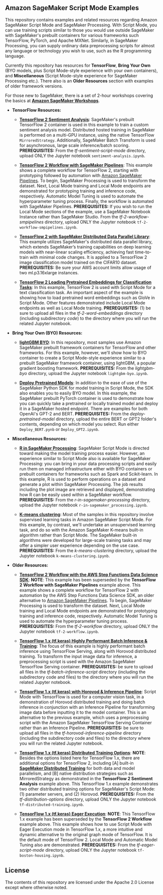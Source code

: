 ## Amazon SageMaker Script Mode Examples

This repository contains examples and related resources regarding Amazon SageMaker Script Mode and SageMaker Processing. With Script Mode, you can use training scripts similar to those you would use outside SageMaker with SageMaker's prebuilt containers for various frameworks such TensorFlow, PyTorch, and Apache MXNet.  Similarly, in SageMaker Processing, you can supply ordinary data preprocessing scripts for almost any language or technology you wish to use, such as the R programming language.  

Currently this repository has resources for **TensorFlow**, **Bring Your Own** (BYO models, plus Script Mode-style experience with your own containers), and **Miscellaneous** (Script Mode-style experience for SageMaker Processing etc.). There also is an **Older Resources** section with examples of older framework versions.  

For those new to SageMaker, there is a set of 2-hour workshops covering the basics at [**Amazon SageMaker Workshops**](https://github.com/awslabs/amazon-sagemaker-workshop).

- **TensorFlow Resources:**  

  - [**TensorFlow 2 Sentiment Analysis**](tf-sentiment-script-mode):  SageMaker's prebuilt TensorFlow 2 container is used in this example to train a custom sentiment analysis model. Distributed hosted training in SageMaker is performed on a multi-GPU instance, using the native TensorFlow `MirroredStrategy`.  Additionally, SageMaker Batch Transform is used for asynchronous, large scale inference/batch scoring. **PREREQUISITES:**  From the *tf-sentiment-script-mode* directory, upload ONLY the Jupyter notebook `sentiment-analysis.ipynb`.  

  - [**TensorFlow 2 Workflow with SageMaker Pipelines**](tf-2-workflow-smpipelines):  This example shows a complete workflow for TensorFlow 2, starting with prototyping followed by automation with [Amazon SageMaker Pipelines](https://aws.amazon.com/sagemaker/pipelines).  To begin, SageMaker Processing is used to transform the dataset.  Next, Local Mode training and Local Mode endpoints are demonstrated for prototyping training and inference code, respectively.  Automatic Model Tuning is used to automate the hyperparameter tuning process.  Finally, the workflow is automated with SageMaker Pipelines.  **PREREQUISITES:** If you wish to run the Local Mode sections of the example, use a SageMaker Notebook Instance rather than SageMaker Studio.  From the *tf-2-workflow-smpipelines* directory, upload ONLY the Jupyter notebook `tf-2-workflow-smpipelines.ipynb`.  
  
  - [**TensorFlow 2 with SageMaker Distributed Data Parallel Library**](tf-2-data-parallelism):  This example utilizes SageMaker's distributed data parallel library, which extends SageMaker’s training capabilities on deep learning models with near-linear scaling efficiency, achieving fast time-to-train with minimal code changes.  It is applied to a TensorFlow 2 image classification model trained on the CIFAR10 dataset.  **PREREQUISITES:**  Be sure your AWS account limits allow usage of two ml.p3.16xlarge instances.  
  
  - [**TensorFlow 2 Loading Pretrained Embeddings for Classification Tasks**](tf-2-word-embeddings): In this example, TensorFlow 2 is used with Script Mode for a text classification task. An important aspect of the example is showing how to load pretrained word embeddings such as GloVe in Script Mode.  Other features demonstrated include Local Mode endpoints as well as Local Mode training. **PREREQUISITES:**  (1) be sure to upload all files in the *tf-2-word-embeddings* directory (including subdirectory *code*) to the directory where you will run the related Jupyter notebook.
  
  
- **Bring Your Own (BYO) Resources:**  

  - [**lightGBM BYO**](lightgbm-byo): In this repository, most samples use Amazon SageMaker prebuilt framework containers for TensorFlow and other frameworks.  For this example, however, we'll show how to BYO container to create a Script Mode-style experience similar to a prebuilt SageMaker framework container, using lightGBM, a popular gradient boosting framework.  **PREREQUISITES:**  From the *lightgbm-byo* directory, upload the Jupyter notebook `lightgbm-byo.ipynb`.

  - [**Deploy Pretrained Models**](deploy-pretrained-model):  In addition to the ease of use of the SageMaker Python SDK for model training in Script Mode, the SDK also enables you to easily BYO model.  In this example, the SageMaker prebuilt PyTorch container is used to demonstrate how you can quickly take a pretrained or locally trained model and deploy it in a SageMaker hosted endpoint. There are examples for both OpenAI's GPT-2 and BERT. **PREREQUISITES:**  From the *deploy-pretrained-model* directory, upload the entire BERT or GPT2 folder's contents, depending on which model you select. Run either `Deploy_BERT.pynb` or `Deploy_GPT2.ipynb`.  


- **Miscellaneous Resources:**  

  - [**R in SageMaker Processing**](r-in-sagemaker-processing): SageMaker Script Mode is directed toward making the model training process easier.  However, an experience similar to Script Mode also is available for SageMaker Processing:  you can bring in your data processing scripts and easily run them on managed infrastructure either with BYO containers or prebuilt containers for frameworks such as Spark and Scikit-learn.  In this example, R is used to perform operations on a dataset and generate a plot within SageMaker Processing.  The job results including the plot image are retrieved and displayed, demonstrating how R can be easily used within a SageMaker workflow. **PREREQUISITES:**  From the *r-in-sagemaker-processing* directory, upload the Jupyter notebook `r-in-sagemaker_processing.ipynb`.

  - [**K-means clustering**](k-means-clustering): Most of the samples in this repository involve supervised learning tasks in Amazon SageMaker Script Mode.  For this example, by contrast, we'll undertake an unsupervised learning task, and do so with the Amazon SageMaker K-means built-in algorithm rather than Script Mode.  The SageMaker built-in algorithms were developed for large-scale training tasks and may offer a simpler user experience depending on the use case.  **PREREQUISITES:**  From the *k-means-clustering* directory, upload the Jupyter notebook `k-means-clustering.ipynb`.


- **Older Resources:**  

  - [**TensorFlow 2 Workflow with the AWS Step Functions Data Science SDK**](tf-2-workflow):  **NOTE**:  This example has been superseded by the **TensorFlow 2 Workflow with SageMaker Pipelines** example above. This example shows a complete workflow for TensorFlow 2 with automation by the AWS Step Functions Data Science SDK, an older alternative to [Amazon SageMaker Pipelines](https://aws.amazon.com/sagemaker/pipelines).  To begin, SageMaker Processing is used to transform the dataset.  Next, Local Mode training and Local Mode endpoints are demonstrated for prototyping training and inference code, respectively.  Automatic Model Tuning is used to automate the hyperparameter tuning process.  **PREREQUISITES:**  From the *tf-2-workflow* directory, upload ONLY the Jupyter notebook `tf-2-workflow.ipynb`.  
  
  - [**TensorFlow 1.x (tf.keras) Highly Performant Batch Inference & Training**](tf-batch-inference-script):  The focus of this example is highly performant batch inference using TensorFlow Serving, along with Horovod distributed training. To transform the input image data for inference, a preprocessing script is used with the Amazon SageMaker TensorFlow Serving container.  **PREREQUISITES:**  be sure to upload all files in the *tf-batch-inference-script* directory (including the subdirectory code and files) to the directory where you will run the related Jupyter notebook.  

  - [**TensorFlow 1.x (tf.keras) with Horovod & Inference Pipeline**](tf-horovod-inference-pipeline):  Script Mode with TensorFlow is used for a computer vision task, in a demonstration of Horovod distributed training and doing batch inference in conjunction with an Inference Pipeline for transforming image data before inputting it to the model container. This is an alternative to the previous example, which uses a preprocessing script with the Amazon SageMaker TensorFlow Serving Container rather than an Inference Pipeline. **PREREQUISITES:**  be sure to upload all files in the *tf-horovod-inference-pipeline* directory (including the subdirectory code and files) to the directory where you will run the related Jupyter notebook.  

  
  - [**TensorFlow 1.x (tf.keras) Distributed Training Options**](tf-distribution-options): **NOTE**:  Besides the options listed here for TensorFlow 1.x, there are additional options for TensorFlow 2, including [A] built-in [**SageMaker Distributed Training**](https://aws.amazon.com/sagemaker/distributed-training/) for both data and model parallelism, and [B] native distribution strategies such as MirroredStrategy as demonstrated in the **TensorFlow 2 Sentiment Analysis** example above. This TensorFlow 1.x example demonstrates two other distributed training options for SageMaker's Script Mode:  (1) parameter servers, and (2) Horovod. **PREREQUISITES:**  From the *tf-distribution-options* directory, upload ONLY the Jupyter notebook `tf-distributed-training.ipynb`.

  - [**TensorFlow 1.x (tf.keras) Eager Execution**](tf-eager-script-mode):  **NOTE**:  This TensorFlow 1.x example has been superseded by the **TensorFlow 2 Workflow** example above.  This example shows how to use Script Mode with Eager Execution mode in TensorFlow 1.x, a more intuitive and dynamic alternative to the original graph mode of TensorFlow.  It is the default mode of TensorFlow 2.  Local Mode and Automatic Model Tuning also are demonstrated. **PREREQUISITES:**  From the *tf-eager-script-mode* directory, upload ONLY the Jupyter notebook `tf-boston-housing.ipynb`.  


  
## License

The contents of this repository are licensed under the Apache 2.0 License except where otherwise noted.
